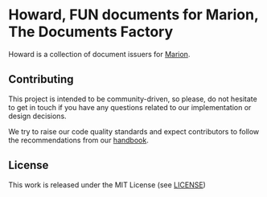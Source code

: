 # Howard, FUN documents for Marion, The Documents Factory

Howard is a collection of document issuers for
[Marion](https://openfun.github.io/marion).

## Contributing

This project is intended to be community-driven, so please, do not hesitate to
get in touch if you have any questions related to our implementation or design
decisions.

We try to raise our code quality standards and expect contributors to follow
the recommendations from our
[handbook](https://openfun.gitbooks.io/handbook/content).

## License

This work is released under the MIT License (see [LICENSE](./LICENSE))
